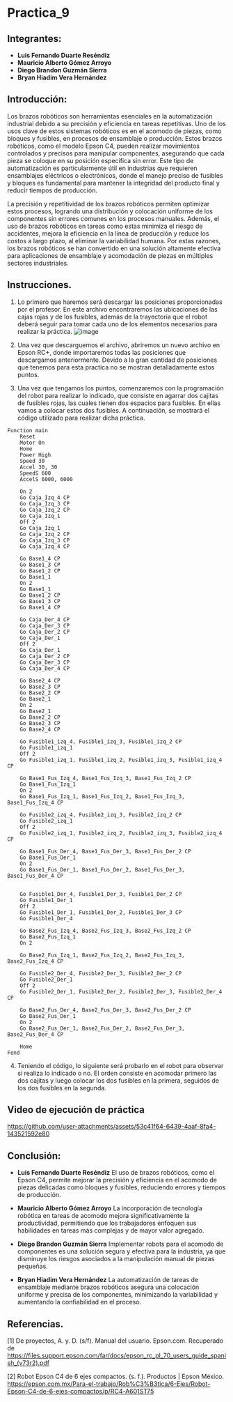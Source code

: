 # Practica_9

## Integrantes:
- **Luis Fernando Duarte Reséndiz**
- **Mauricio Alberto Gómez Arroyo**
- **Diego Brandon Guzmán Sierra**
- **Bryan Hiadim Vera Hernández**

## Introducción:
Los brazos robóticos son herramientas esenciales en la automatización industrial debido a su precisión y eficiencia en tareas repetitivas. Uno de los usos clave de estos sistemas robóticos es en el acomodo de piezas, como bloques y fusibles, en procesos de ensamblaje o producción. Estos brazos robóticos, como el modelo Epson C4, pueden realizar movimientos controlados y precisos para manipular componentes, asegurando que cada pieza se coloque en su posición específica sin error. Este tipo de automatización es particularmente útil en industrias que requieren ensamblajes eléctricos o electrónicos, donde el manejo preciso de fusibles y bloques es fundamental para mantener la integridad del producto final y reducir tiempos de producción.

La precisión y repetitividad de los brazos robóticos permiten optimizar estos procesos, logrando una distribución y colocación uniforme de los componentes sin errores comunes en los procesos manuales. Además, el uso de brazos robóticos en tareas como estas minimiza el riesgo de accidentes, mejora la eficiencia en la línea de producción y reduce los costos a largo plazo, al eliminar la variabilidad humana. Por estas razones, los brazos robóticos se han convertido en una solución altamente efectiva para aplicaciones de ensamblaje y acomodación de piezas en múltiples sectores industriales.

## Instrucciones.
1. Lo primero que haremos será descargar las posiciones proporcionadas por el profesor. En este archivo encontraremos las ubicaciones de las cajas rojas y de los fusibles, además de la trayectoria que el robot deberá seguir para tomar cada uno de los elementos necesarios para realizar la práctica.
 ![image](https://github.com/user-attachments/assets/0748df88-803b-4d44-9b4b-4a1a057e0ef9)

2. Una vez que descarguemos el archivo, abriremos un nuevo archivo en Epson RC+, donde importaremos todas las posiciones que descargamos anteriormente. Devido a la gran cantidad de posiciones que tenemos para esta practica no se mostran detalladamente estos puntos.

3. Una vez que tengamos los puntos, comenzaremos con la programación del robot para realizar lo indicado, que consiste en agarrar dos cajitas de fusibles rojas, las cuales tienen dos espacios para fusibles. En ellas vamos a colocar estos dos fusibles. A continuación, se mostrará el código utilizado para realizar dicha práctica.
```plaintext
Function main
	Reset
	Motor On
	Home
	Power High
	Speed 30
	Accel 30, 30
	SpeedS 600
	AccelS 6000, 6000
	
	On 2
	Go Caja_Izq_4 CP
	Go Caja_Izq_3 CP
	Go Caja_Izq_2 CP
	Go Caja_Izq_1
	Off 2
	Go Caja_Izq_1
	Go Caja_Izq_2 CP
	Go Caja_Izq_3 CP
	Go Caja_Izq_4 CP
	
	Go Base1_4 CP
	Go Base1_3 CP
	Go Base1_2 CP
	Go Base1_1
	On 2
	Go Base1_1
	Go Base1_2 CP
	Go Base1_3 CP
	Go Base1_4 CP
	
	Go Caja_Der_4 CP
	Go Caja_Der_3 CP
	Go Caja_Der_2 CP
	Go Caja_Der_1
	Off 2
	Go Caja_Der_1
	Go Caja_Der_2 CP
	Go Caja_Der_3 CP
	Go Caja_Der_4 CP
	
	Go Base2_4 CP
	Go Base2_3 CP
	Go Base2_2 CP
	Go Base2_1
	On 2
	Go Base2_1
	Go Base2_2 CP
	Go Base2_3 CP
	Go Base2_4 CP

	Go Fusible1_izq_4, Fusible1_izq_3, Fusible1_izq_2 CP
	Go Fusible1_izq_1
	Off 2
	Go Fusible1_izq_1, Fusible1_izq_2, Fusible1_izq_3, Fusible1_izq_4 CP
	
	Go Base1_Fus_Izq_4, Base1_Fus_Izq_3, Base1_Fus_Izq_2 CP
	Go Base1_Fus_Izq_1
	On 2
	Go Base1_Fus_Izq_1, Base1_Fus_Izq_2, Base1_Fus_Izq_3, Base1_Fus_Izq_4 CP
	
	Go Fusible2_izq_4, Fusible2_izq_3, Fusible2_izq_2 CP
	Go Fusible2_izq_1
	Off 2
	Go Fusible2_izq_1, Fusible2_izq_2, Fusible2_izq_3, Fusible2_izq_4 CP
	
	Go Base1_Fus_Der_4, Base1_Fus_Der_3, Base1_Fus_Der_2 CP
	Go Base1_Fus_Der_1
	On 2
	Go Base1_Fus_Der_1, Base1_Fus_Der_2, Base1_Fus_Der_3, Base1_Fus_Der_4 CP
	

	Go Fusible1_Der_4, Fusible1_Der_3, Fusible1_Der_2 CP
	Go Fusible1_Der_1
	Off 2
	Go Fusible1_Der_1, Fusible1_Der_2, Fusible1_Der_3 CP
	Go Fusible1_Der_4
	
	Go Base2_Fus_Izq_4, Base2_Fus_Izq_3, Base2_Fus_Izq_2 CP
	Go Base2_Fus_Izq_1
	On 2
	
	Go Base2_Fus_Izq_1, Base2_Fus_Izq_2, Base2_Fus_Izq_3, Base2_Fus_Izq_4 CP
	
	Go Fusible2_Der_4, Fusible2_Der_3, Fusible2_Der_2 CP
	Go Fusible2_Der_1
	Off 2
	Go Fusible2_Der_1, Fusible2_Der_2, Fusible2_Der_3, Fusible2_Der_4 CP
	
	Go Base2_Fus_Der_4, Base2_Fus_Der_3, Base2_Fus_Der_2 CP
	Go Base2_Fus_Der_1
	On 2
	Go Base2_Fus_Der_1, Base2_Fus_Der_2, Base2_Fus_Der_3, Base2_Fus_Der_4 CP
	
	Home
Fend
```
4. Teniendo el código, lo siguiente será probarlo en el robot para observar si realiza lo indicado o no. El orden consiste en acomodar primero las dos cajitas y luego colocar los dos fusibles en la primera, seguidos de los dos fusibles en la segunda.

## Video de ejecución de práctica
https://github.com/user-attachments/assets/53c41f64-6439-4aaf-8fa4-143521592e80

## Conclusión:
- **Luis Fernando Duarte Reséndiz**
El uso de brazos robóticos, como el Epson C4, permite mejorar la precisión y eficiencia en el acomodo de piezas delicadas como bloques y fusibles, reduciendo errores y tiempos de producción.
  
- **Mauricio Alberto Gómez Arroyo**
La incorporación de tecnología robótica en tareas de acomodo mejora significativamente la productividad, permitiendo que los trabajadores enfoquen sus habilidades en tareas más complejas y de mayor valor agregado.
  
- **Diego Brandon Guzmán Sierra**
Implementar robots para el acomodo de componentes es una solución segura y efectiva para la industria, ya que disminuye los riesgos asociados a la manipulación manual de piezas pequeñas.
  
- **Bryan Hiadim Vera Hernández**
La automatización de tareas de ensamblaje mediante brazos robóticos asegura una colocación uniforme y precisa de los componentes, minimizando la variabilidad y aumentando la confiabilidad en el proceso.

## Referencias.
[1] De proyectos, A. y. D. (s/f). Manual del usuario. Epson.com. Recuperado de https://files.support.epson.com/far/docs/epson_rc_pl_70_users_guide_spanish_(v73r2).pdf

[2] Robot Epson C4 de 6 ejes compactos. (s. f.). Productos | Epson México. https://epson.com.mx/Para-el-trabajo/Rob%C3%B3tica/6-Ejes/Robot-Epson-C4-de-6-ejes-compactos/p/RC4-A601ST75
